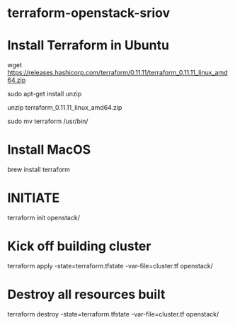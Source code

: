 # terraform-openstack-sriov

# Install Terraform in Ubuntu

  wget https://releases.hashicorp.com/terraform/0.11.11/terraform_0.11.11_linux_amd64.zip
  
  sudo apt-get install unzip
  
  unzip terraform_0.11.11_linux_amd64.zip
  
  sudo mv terraform /usr/bin/

# Install MacOS
  brew install terraform



# INITIATE
  terraform init openstack/

# Kick off building cluster
  terraform apply -state=terraform.tfstate -var-file=cluster.tf openstack/

# Destroy all resources built
  terraform destroy -state=terraform.tfstate -var-file=cluster.tf openstack/

